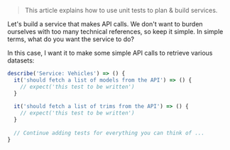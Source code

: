 > This article explains how to use unit tests to plan & build services.

Let's build a service that makes API calls.  We don't want to burden ourselves with too many technical references, so keep it simple.
In simple terms, what do you want the service to do?

In this case, I want it to make some simple API calls to retrieve various datasets:

```js
describe('Service: Vehicles') => () {
  it('should fetch a list of models from the API') => () {
    // expect('this test to be written')
  }
  
  it('should fetch a list of trims from the API') => () {
    // expect('this test to be written')
  }
  
  // Continue adding tests for everything you can think of ...
}
```
